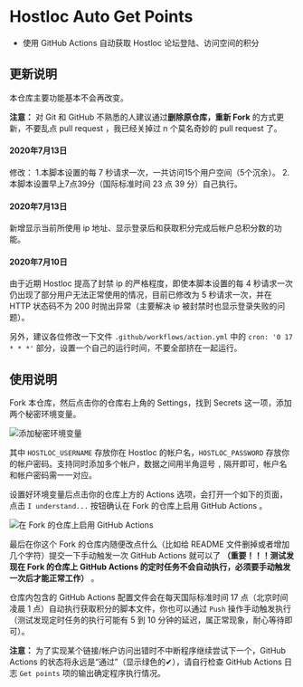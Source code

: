 # Hostloc Auto Get Points
- 使用 GitHub Actions 自动获取 Hostloc 论坛登陆、访问空间的积分

## 更新说明 

本仓库主要功能基本不会再改变。

**注意：** 对 Git 和 GitHub 不熟悉的人建议通过**删除原仓库，重新 Fork** 的方式更新，不要乱点 pull request ，我已经关掉过 n 个莫名奇妙的 pull request 了。

#### 2020年7月13日 

修改：
1.本脚本设置的每 7 秒请求一次，一共访问15个用户空间（5个沉余）。
2.本脚本设置早上7点39分（国际标准时间 23 点 39 分）自己执行。

#### 2020年7月13日

新增显示当前所使用 ip 地址、显示登录后和获取积分完成后帐户总积分数的功能。

#### 2020年7月10日

由于近期 Hostloc 提高了封禁 ip 的严格程度，即使本脚本设置的每 4 秒请求一次仍出现了部分用户无法正常使用的情况，目前已修改为 5 秒请求一次，并在 HTTP 状态码不为 200 时抛出异常（主要解决 ip 被封禁时也显示登录失败的问题）。

另外，建议各位修改一下文件  `.github/workflows/action.yml` 中的 `cron: '0 17 * * *'` 部分，设置一个自己的运行时间，不要全部挤在一起运行。

## 使用说明

Fork 本仓库，然后点击你的仓库右上角的 Settings，找到 Secrets 这一项，添加两个秘密环境变量。

![添加秘密环境变量](./images/set-secrets-env.png)

其中 `HOSTLOC_USERNAME` 存放你在 Hostloc 的帐户名，`HOSTLOC_PASSWORD` 存放你的帐户密码。支持同时添加多个帐户，数据之间用半角逗号 `,` 隔开即可，帐户名和帐户密码需一一对应。

设置好环境变量后点击你的仓库上方的 Actions 选项，会打开一个如下的页面，点击 `I understand...` 按钮确认在 Fork 的仓库上启用 GitHub Actions 。

![在 Fork 的仓库上启用 GitHub Actions](./images/understand-workflows.png)

最后在你这个 Fork 的仓库内随便改点什么（比如给 README 文件删掉或者增加几个字符）提交一下手动触发一次 GitHub Actions 就可以了 **（重要！！！测试发现在 Fork 的仓库上 GitHub Actions 的定时任务不会自动执行，必须要手动触发一次后才能正常工作）** 。

仓库内包含的 GitHub Actions 配置文件会在每天国际标准时间 17 点（北京时间凌晨 1 点）自动执行获取积分的脚本文件，你也可以通过 `Push` 操作手动触发执行（测试发现定时任务的执行可能有 5 到 10 分钟的延迟，属正常现象，耐心等待即可）。

**注意：** 为了实现某个链接/帐户访问出错时不中断程序继续尝试下一个，GitHub Actions 的状态将永远是“通过”（显示绿色的✔），请自行检查 GitHub Actions 日志 `Get points` 项的输出确定程序执行情况。


